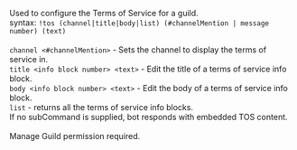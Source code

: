 Used to configure the Terms of Service for a guild.<br />
syntax: `!tos (channel|title|body|list) (#channelMention | message number) (text)`<br />
<br />
`channel <#channelMention>` - Sets the channel to display the terms of service in.<br />
`title <info block number> <text>` - Edit the title of a terms of service info block.<br />
`body <info block number> <text>` - Edit the body of a terms of service info block.<br />
`list` - returns all the terms of service info blocks.<br />
If no subCommand is supplied, bot responds with embedded TOS content.<br />
<br />
Manage Guild permission required.